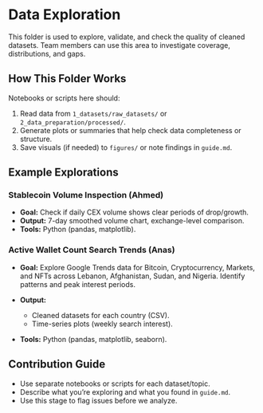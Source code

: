 # Data Exploration

This folder is used to explore, validate, and check the quality of cleaned
datasets. Team members can use this area to investigate coverage,
distributions, and gaps.

## How This Folder Works

Notebooks or scripts here should:

1. Read data from `1_datasets/raw_datasets/` or `2_data_preparation/processed/`.
2. Generate plots or summaries that help check data completeness or structure.
3. Save visuals (if needed) to `figures/` or note findings in `guide.md`.

## Example Explorations

### Stablecoin Volume Inspection (Ahmed)

- **Goal:** Check if daily CEX volume shows clear periods of drop/growth.
- **Output:** 7-day smoothed volume chart, exchange-level comparison.
- **Tools:** Python (pandas, matplotlib).

### Active Wallet Count Search Trends (Anas)

- **Goal:** Explore Google Trends data for Bitcoin, Cryptocurrency, Markets, and
 NFTs across Lebanon, Afghanistan, Sudan, and Nigeria. Identify patterns and
 peak interest periods.

- **Output:**
  - Cleaned datasets for each country (CSV).
  - Time-series plots (weekly search interest).

- **Tools:** Python (pandas, matplotlib, seaborn).

## Contribution Guide

- Use separate notebooks or scripts for each dataset/topic.
- Describe what you’re exploring and what you found in `guide.md`.
- Use this stage to flag issues before we analyze.
